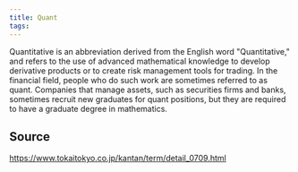 ```yaml
---
title: Quant
tags: 
---
```


Quantitative is an abbreviation derived from the English word "Quantitative," and refers to the use of advanced mathematical knowledge to develop derivative products or to create risk management tools for trading. In the financial field, people who do such work are sometimes referred to as quant. Companies that manage assets, such as securities firms and banks, sometimes recruit new graduates for quant positions, but they are required to have a graduate degree in mathematics.

## Source
https://www.tokaitokyo.co.jp/kantan/term/detail_0709.html